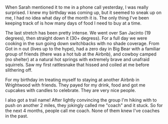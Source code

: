 When Sarah mentioned it to me in a phone call yesterday, I was really surprised. I knew my birthday was coming up, but it seemed to sneak up on me, I had no idea what day of the month it is. The only thing I've been keeping track of is how many days of food I need to buy at a time. 

The last stretch has been pretty intense. We went over San Jacinto (19 degrees), then straight down it (30+ degress). For a full day we were cooking in the sun going down switchbacks with no shade coverage. From Got in n out (lives up to the hype), had a zero day in Big Bear with a familiar group of friends (there was a hot tub at the Airbnb), and cowboy camped (no shelter) at a natural hot springs with extremely brave and unafraid squirrels. Saw my first rattlesnake that hissed and coiled at me before slithering off. 

For my birthday im treating myself to staying at another Airbnb in Wrightwood with friends. They payed for my drink, food and got me cupcakes with candles to celebrate. They are very nice people.

I also got a trail name! After lightly convincing the group I'm hiking with to push on another 2 miles, they jokingly called me "coach" and it stuck. So for the next 4 months, people call me coach. None of them knew I've coaches in the past.
